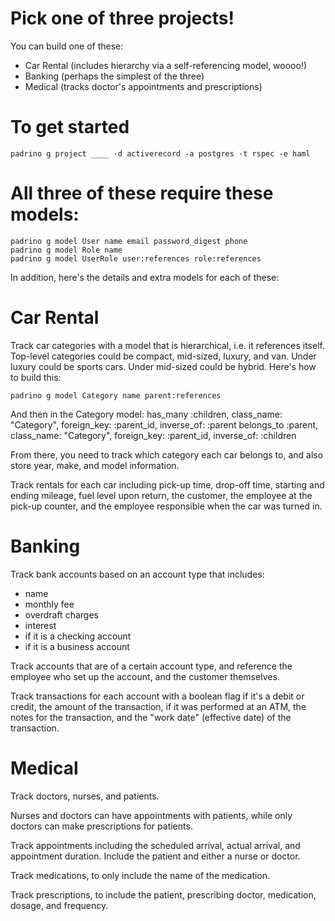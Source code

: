 Pick one of three projects!
==========================
You can build one of these:
  - Car Rental (includes hierarchy via a self-referencing model, woooo!)
  - Banking (perhaps the simplest of the three)
  - Medical (tracks doctor's appointments and prescriptions)

To get started
==============

```padrino g project ____ -d activerecord -a postgres -t rspec -e haml```

All three of these require these models:
========================================

    padrino g model User name email password_digest phone
    padrino g model Role name
    padrino g model UserRole user:references role:references

In addition, here's the details and extra models for each of these:

Car Rental
==========
Track car categories with a model that is hierarchical, i.e. it references itself.  Top-level categories could be compact, mid-sized, luxury, and van.  Under luxury could be sports cars.  Under mid-sized could be hybrid.  Here's how to build this:

```padrino g model Category name parent:references```

And then in the Category model:
    has_many :children, class_name: "Category", foreign_key: :parent_id, inverse_of: :parent
    belongs_to :parent, class_name: "Category", foreign_key: :parent_id, inverse_of: :children

From there, you need to track which category each car belongs to, and also store year, make, and model information.

Track rentals for each car including pick-up time, drop-off time, starting and ending mileage, fuel level upon return, the customer, the employee at the pick-up counter, and the employee responsible when the car was turned in.

Banking
=======
Track bank accounts based on an account type that includes:
  - name
  - monthly fee
  - overdraft charges
  - interest
  - if it is a checking account
  - if it is a business account

Track accounts that are of a certain account type, and reference the employee who set up the account, and the customer themselves.

Track transactions for each account with a boolean flag if it's a debit or credit, the amount of the transaction, if it was performed at an ATM, the notes for the transaction, and the "work date" (effective date) of the transaction.

Medical
=======
Track doctors, nurses, and patients.

Nurses and doctors can have appointments with patients, while only doctors can make prescriptions for patients.

Track appointments including the scheduled arrival, actual arrival, and appointment duration.  Include the patient and either a nurse or doctor.

Track medications, to only include the name of the medication.

Track prescriptions, to include the patient, prescribing doctor, medication, dosage, and frequency.
